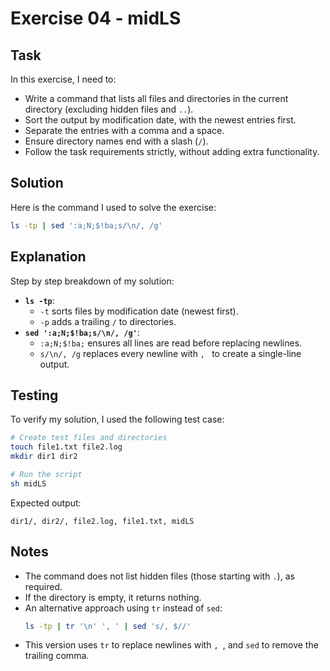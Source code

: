 # Exercise 04 - midLS

## Task
In this exercise, I need to:
- Write a command that lists all files and directories in the current directory (excluding hidden files and `..`).
- Sort the output by modification date, with the newest entries first.
- Separate the entries with a comma and a space.
- Ensure directory names end with a slash (`/`).
- Follow the task requirements strictly, without adding extra functionality.

## Solution
Here is the command I used to solve the exercise:
```sh
ls -tp | sed ':a;N;$!ba;s/\n/, /g'
```

## Explanation
Step by step breakdown of my solution:
- **`ls -tp`**:
  - `-t` sorts files by modification date (newest first).
  - `-p` adds a trailing `/` to directories.
- **`sed ':a;N;$!ba;s/\n/, /g'`**:
  - `:a;N;$!ba;` ensures all lines are read before replacing newlines.
  - `s/\n/, /g` replaces every newline with `, ` to create a single-line output.

## Testing
To verify my solution, I used the following test case:
```sh
# Create test files and directories
touch file1.txt file2.log
mkdir dir1 dir2

# Run the script
sh midLS
```
Expected output:
```
dir1/, dir2/, file2.log, file1.txt, midLS
```

## Notes
- The command does not list hidden files (those starting with `.`), as required.
- If the directory is empty, it returns nothing.
- An alternative approach using `tr` instead of `sed`:
  ```sh
  ls -tp | tr '\n' ', ' | sed 's/, $//'
  ```
- This version uses `tr` to replace newlines with `, `, and `sed` to remove the trailing comma.


